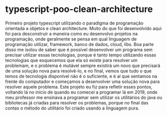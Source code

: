 # typescript-poo-clean-architecture
Primeiro projeto typescript utilizando o paradigma de programação orientada a objetos e clean architecture. Muito do que foi desenvolvido aqui foi para desconstruir a maneira como eu desenvolvo projetos na programação, onde geralmente se pensa em qual linguagem de programação utilizar, framework, banco de dados, cloud, libs. Boa parte disso me isolou de saber que é possível desenvolver um programa sem precisar utilizar essas tecnologias, porque é tanto tempo utilizando essas tecnologias que esquecemos que ela só existe para resolver um problemam, e o problema é mutável sempre existirá um novo que precisará de uma solução nova para resolvê-lo, e no final, vemos que tudo o que temos de tecnologia disponível não é o suficiente, e é aí que sentamos na frente do computador e começamos a desenvolver uma solução nova para resolver aquele problema. Este projeto eu fiz para refletir esses pontos, voltando lá no início de quando eu comecei a programar lá em 2019, onde meu professor me ensinava a programar sem utilizar os utilitários do java ou bibliotecas já criadas para resolver os problemas, porque no final das contas o método do utilitário foi criado usando a linguagem pura.
